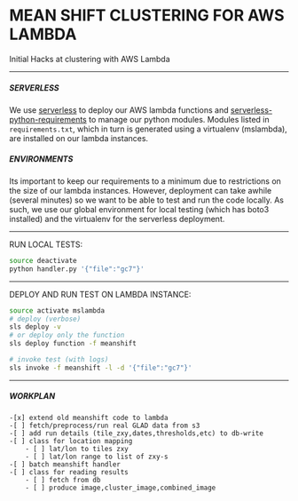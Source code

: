 # MEAN SHIFT CLUSTERING FOR AWS LAMBDA

Initial Hacks at clustering with AWS Lambda

---
##### SERVERLESS

We use [serverless](https://serverless.com/)
to deploy our AWS lambda functions and [serverless-python-requirements](https://github.com/UnitedIncome/serverless-python-requirements) to manage our python modules. Modules listed in `requirements.txt`, which in turn is generated using a virtualenv (mslambda), are installed on our lambda instances. 

##### ENVIRONMENTS

Its important to keep our requirements to a minimum due to restrictions on the size of our lambda instances.  However, deployment can take awhile (several minutes) so we want to be able to test and run the code locally. As such, we use our global environment for local testing (which has boto3 installed) and the virtualenv for the serverless deployment. 

---
RUN LOCAL TESTS:

```bash
source deactivate
python handler.py '{"file":"gc7"}'
```

---
DEPLOY AND RUN TEST ON LAMBDA INSTANCE:
```bash
source activate mslambda
# deploy (verbose)
sls deploy -v
# or deploy only the function
sls deploy function -f meanshift

# invoke test (with logs)
sls invoke -f meanshift -l -d '{"file":"gc7"}'
```


---
##### WORKPLAN

    -[x] extend old meanshift code to lambda
    -[ ] fetch/preprocess/run real GLAD data from s3
    -[ ] add run details (tile_zxy,dates,thresholds,etc) to db-write
    -[ ] class for location mapping
        - [ ] lat/lon to tiles zxy
        - [ ] lat/lon range to list of zxy-s
    -[ ] batch meanshift handler
    -[ ] class for reading results
        - [ ] fetch from db
        - [ ] produce image,cluster_image,combined_image
    
